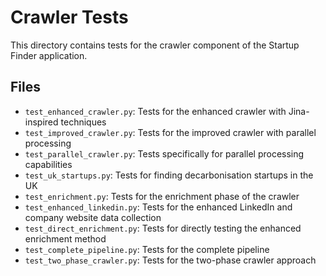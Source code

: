 # Crawler Tests

This directory contains tests for the crawler component of the Startup Finder application.

## Files

- `test_enhanced_crawler.py`: Tests for the enhanced crawler with Jina-inspired techniques
- `test_improved_crawler.py`: Tests for the improved crawler with parallel processing
- `test_parallel_crawler.py`: Tests specifically for parallel processing capabilities
- `test_uk_startups.py`: Tests for finding decarbonisation startups in the UK
- `test_enrichment.py`: Tests for the enrichment phase of the crawler
- `test_enhanced_linkedin.py`: Tests for the enhanced LinkedIn and company website data collection
- `test_direct_enrichment.py`: Tests for directly testing the enhanced enrichment method
- `test_complete_pipeline.py`: Tests for the complete pipeline
- `test_two_phase_crawler.py`: Tests for the two-phase crawler approach
